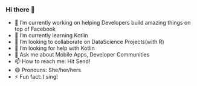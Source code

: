 ### Hi there 👋

<!--
**MsCarol/MsCarol** is a ✨ _special_ ✨ repository because its `README.md` (this file) appears on your GitHub profile.
-->
- 🔭 I’m currently working on helping Developers build amazing things on top of Facebook
- 🌱 I’m currently learning Kotlin
- 👯 I’m looking to collaborate on DataScience Projects(with R)
- 🤔 I’m looking for help with Kotlin
- 💬 Ask me about Mobile Apps, Developer Communities
- 📫 How to reach me: Hit Send!
- 😄 Pronouns: She/her/hers
- ⚡ Fun fact: I sing! 

